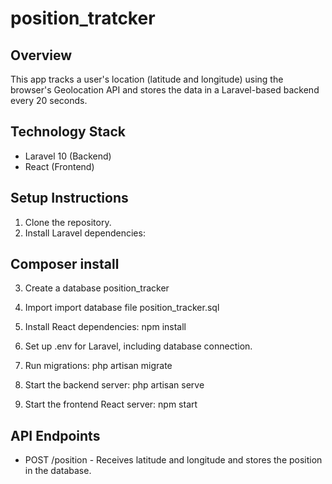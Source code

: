 # position_tratcker

## Overview
This app tracks a user's location (latitude and longitude) using the browser's Geolocation API and stores the data in a Laravel-based backend every 20 seconds.

## Technology Stack
- Laravel 10 (Backend)
- React (Frontend)

## Setup Instructions

1. Clone the repository.
2. Install Laravel dependencies:

## Composer install


3. Create a database position_tracker
4. Import import database file position_tracker.sql 

5. Install React dependencies:
npm install

6. Set up .env for Laravel, including database connection.
7. Run migrations:
php artisan migrate

8. Start the backend server:
php artisan serve

9. Start the frontend React server:
npm start

## API Endpoints
- POST /position - Receives latitude and longitude and stores the position in the database.
